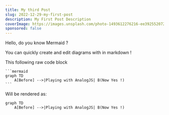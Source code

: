 ```yaml
---
title: My third Post
slug: 2022-12-29-my-first-post
description: My First Post Description
coverImage: https://images.unsplash.com/photo-1493612276216-ee3925520721?ixlib=rb-4.0.3&ixid=MnwxMjA3fDB8MHxwaG90by1wYWdlfHx8fGVufDB8fHx8&auto=format&fit=crop&w=464&q=80
sponsored: false
---
```


Hello, do you know Mermaid ?

You can quickly create and edit diagrams with in markdown !

This following raw code block

````
```mermaid
graph TD
    A[Before] -->|Playing with AnalogJS| B(Now Yes !)
```
````

Will be rendered as:

```mermaid
graph TD
    A[Before] -->|Playing with AnalogJS| B(Now Yes !)
```